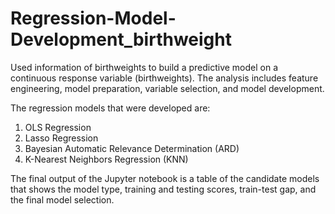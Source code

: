 # Regression-Model-Development_birthweight

Used information of birthweights to build a predictive model on a continuous response variable (birthweights). The analysis includes feature engineering, model preparation, variable selection, and model development.

The regression models that were developed are:
1. OLS Regression
2. Lasso Regression
3. Bayesian Automatic Relevance Determination (ARD)
4. K-Nearest Neighbors Regression (KNN)

The final output of the Jupyter notebook is a table of the candidate models that shows the model type, training and testing scores, train-test gap, and the final model selection.
